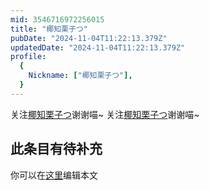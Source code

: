 ```yaml
---
mid: 3546716972256015
title: "椰知栗子つ"
pubDate: "2024-11-04T11:22:13.379Z"
updatedDate: "2024-11-04T11:22:13.379Z"
profile:
  {
    Nickname: ["椰知栗子つ"],
  }
---
```


关注[椰知栗子つ](https://space.bilibili.com/3546716972256015)谢谢喵~ 关注[椰知栗子つ](https://space.bilibili.com/3546716972256015)谢谢喵~

## 此条目有待补充
你可以在[这里](https://github.com/Yuhanawa/VTuber.ICU/edit/master/src/content/v/椰知栗子つ/index.md)编辑本文
